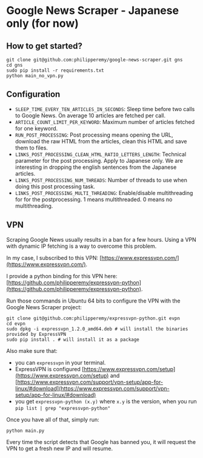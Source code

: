 # Google News Scraper - Japanese only (for now)

## How to get started?

```
git clone git@github.com:philipperemy/google-news-scraper.git gns
cd gns
sudo pip install -r requirements.txt
python main_no_vpn.py
```
## Configuration

- `SLEEP_TIME_EVERY_TEN_ARTICLES_IN_SECONDS`: Sleep time before two calls to Google News. On average 10 articles are fetched per call.
- `ARTICLE_COUNT_LIMIT_PER_KEYWORD`: Maximum number of articles fetched for one keyword.
- `RUN_POST_PROCESSING`: Post processing means opening the URL, download the raw HTML from the articles, clean this HTML and save them to files.
- `LINKS_POST_PROCESSING_CLEAN_HTML_RATIO_LETTERS_LENGTH`: Technical parameter for the post processing. Apply to Japanese only. We are interesting in dropping the english sentences from the Japanese articles.
- `LINKS_POST_PROCESSING_NUM_THREADS`: Number of threads to use when doing this post processing task.
- `LINKS_POST_PROCESSING_MULTI_THREADING`: Enable/disable multithreading for for the postprocessing. 1 means multithreaded. 0 means no multithreading.

## VPN

Scraping Google News usually results in a ban for a few hours. Using a VPN with dynamic IP fetching is a way to overcome this problem.

In my case, I subscribed to this VPN: [https://www.expressvpn.com/](https://www.expressvpn.com/).

I provide a python binding for this VPN here: [https://github.com/philipperemy/expressvpn-python](https://github.com/philipperemy/expressvpn-python).

Run those commands in Ubuntu 64 bits to configure the VPN with the Google News Scraper project:
```
git clone git@github.com:philipperemy/expressvpn-python.git evpn
cd evpn
sudo dpkg -i expressvpn_1.2.0_amd64.deb # will install the binaries provided by ExpressVPN
sudo pip install . # will install it as a package
```

Also make sure that:
- you can `expressvpn` in your terminal.
- ExpressVPN is configured [https://www.expressvpn.com/setup](https://www.expressvpn.com/setup) and [https://www.expressvpn.com/support/vpn-setup/app-for-linux/#download](https://www.expressvpn.com/support/vpn-setup/app-for-linux/#download)
- you get `expressvpn-python (x.y)` where `x.y` is the version, when you run `pip list | grep "expressvpn-python"`

Once you have all of that, simply run:

```
python main.py
```

Every time the script detects that Google has banned you, it will request the VPN to get a fresh new IP and will resume.


